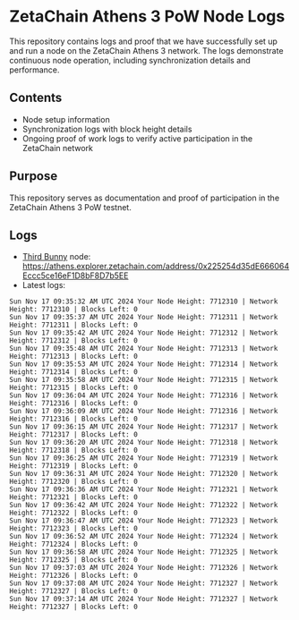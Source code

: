 # ZetaChain Athens 3 PoW Node Logs
This repository contains logs and proof that we have successfully set up and run a node on the ZetaChain Athens 3 network. The logs demonstrate continuous node operation, including synchronization details and performance.

## Contents
- Node setup information
- Synchronization logs with block height details
- Ongoing proof of work logs to verify active participation in the ZetaChain network

## Purpose
This repository serves as documentation and proof of participation in the ZetaChain Athens 3 PoW testnet.

## Logs

- [Third Bunny](https://thirdbunny.xyz/) node: https://athens.explorer.zetachain.com/address/0x225254d35dE666064Eccc5ce16eF1D8bF8D7b5EE
- Latest logs:
```
Sun Nov 17 09:35:32 AM UTC 2024 Your Node Height: 7712310 | Network Height: 7712310 | Blocks Left: 0
Sun Nov 17 09:35:37 AM UTC 2024 Your Node Height: 7712311 | Network Height: 7712311 | Blocks Left: 0
Sun Nov 17 09:35:42 AM UTC 2024 Your Node Height: 7712312 | Network Height: 7712312 | Blocks Left: 0
Sun Nov 17 09:35:48 AM UTC 2024 Your Node Height: 7712313 | Network Height: 7712313 | Blocks Left: 0
Sun Nov 17 09:35:53 AM UTC 2024 Your Node Height: 7712314 | Network Height: 7712314 | Blocks Left: 0
Sun Nov 17 09:35:58 AM UTC 2024 Your Node Height: 7712315 | Network Height: 7712315 | Blocks Left: 0
Sun Nov 17 09:36:04 AM UTC 2024 Your Node Height: 7712316 | Network Height: 7712316 | Blocks Left: 0
Sun Nov 17 09:36:09 AM UTC 2024 Your Node Height: 7712316 | Network Height: 7712316 | Blocks Left: 0
Sun Nov 17 09:36:15 AM UTC 2024 Your Node Height: 7712317 | Network Height: 7712317 | Blocks Left: 0
Sun Nov 17 09:36:20 AM UTC 2024 Your Node Height: 7712318 | Network Height: 7712318 | Blocks Left: 0
Sun Nov 17 09:36:25 AM UTC 2024 Your Node Height: 7712319 | Network Height: 7712319 | Blocks Left: 0
Sun Nov 17 09:36:31 AM UTC 2024 Your Node Height: 7712320 | Network Height: 7712320 | Blocks Left: 0
Sun Nov 17 09:36:36 AM UTC 2024 Your Node Height: 7712321 | Network Height: 7712321 | Blocks Left: 0
Sun Nov 17 09:36:42 AM UTC 2024 Your Node Height: 7712322 | Network Height: 7712322 | Blocks Left: 0
Sun Nov 17 09:36:47 AM UTC 2024 Your Node Height: 7712323 | Network Height: 7712323 | Blocks Left: 0
Sun Nov 17 09:36:52 AM UTC 2024 Your Node Height: 7712324 | Network Height: 7712324 | Blocks Left: 0
Sun Nov 17 09:36:58 AM UTC 2024 Your Node Height: 7712325 | Network Height: 7712325 | Blocks Left: 0
Sun Nov 17 09:37:03 AM UTC 2024 Your Node Height: 7712326 | Network Height: 7712326 | Blocks Left: 0
Sun Nov 17 09:37:08 AM UTC 2024 Your Node Height: 7712327 | Network Height: 7712327 | Blocks Left: 0
Sun Nov 17 09:37:14 AM UTC 2024 Your Node Height: 7712327 | Network Height: 7712327 | Blocks Left: 0
```
